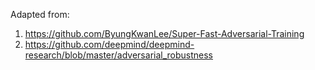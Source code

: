 Adapted from:
1. https://github.com/ByungKwanLee/Super-Fast-Adversarial-Training
2. https://github.com/deepmind/deepmind-research/blob/master/adversarial_robustness
